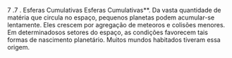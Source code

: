 ﻿7 .7 . Esferas Cumulativas Esferas Cumulativas**.  Da vasta quantidade de matéria que circula no espaço, pequenos planetas podem acumular-se lentamente. Eles crescem por agregação de meteoros e colisões menores. Em determinadosos setores do espaço, as condições favorecem tais formas de nascimento planetário. Muitos mundos habitados tiveram essa origem.